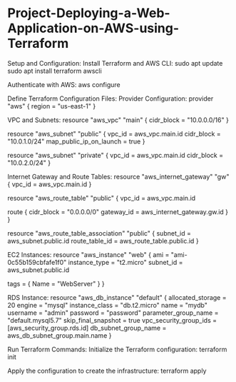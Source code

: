 # Project-Deploying-a-Web-Application-on-AWS-using-Terraform

Setup and Configuration:
Install Terraform and AWS CLI:
sudo apt update
sudo apt install terraform awscli

Authenticate with AWS:
aws configure

Define Terraform Configuration Files:
Provider Configuration:
provider "aws" {
  region = "us-east-1"
}

VPC and Subnets:
resource "aws_vpc" "main" {
  cidr_block = "10.0.0.0/16"
}

resource "aws_subnet" "public" {
  vpc_id     = aws_vpc.main.id
  cidr_block = "10.0.1.0/24"
  map_public_ip_on_launch = true
}

resource "aws_subnet" "private" {
  vpc_id     = aws_vpc.main.id
  cidr_block = "10.0.2.0/24"
}

Internet Gateway and Route Tables:
resource "aws_internet_gateway" "gw" {
  vpc_id = aws_vpc.main.id
}

resource "aws_route_table" "public" {
  vpc_id = aws_vpc.main.id

  route {
    cidr_block = "0.0.0.0/0"
    gateway_id = aws_internet_gateway.gw.id
  }
}

resource "aws_route_table_association" "public" {
  subnet_id      = aws_subnet.public.id
  route_table_id = aws_route_table.public.id
}

EC2 Instances:
resource "aws_instance" "web" {
  ami           = "ami-0c55b159cbfafe1f0"
  instance_type = "t2.micro"
  subnet_id     = aws_subnet.public.id

  tags = {
    Name = "WebServer"
  }
}

RDS Instance:
resource "aws_db_instance" "default" {
  allocated_storage    = 20
  engine               = "mysql"
  instance_class       = "db.t2.micro"
  name                 = "mydb"
  username             = "admin"
  password             = "password"
  parameter_group_name = "default.mysql5.7"
  skip_final_snapshot  = true
  vpc_security_group_ids = [aws_security_group.rds.id]
  db_subnet_group_name = aws_db_subnet_group.main.name
}

Run Terraform Commands:
Initialize the Terraform configuration:
terraform init

Apply the configuration to create the infrastructure:
terraform apply
